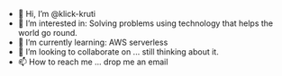 - 👋 Hi, I’m @klick-kruti
- 👀 I’m interested in: Solving problems using technology that helps the world go round.
- 🌱 I’m currently learning: AWS serverless
- 💞️ I’m looking to collaborate on ... still thinking about it. 
- 📫 How to reach me ... drop me an email

<!---
klick-kruti/klick-kruti is a ✨ special ✨ repository because its `README.md` (this file) appears on your GitHub profile.
You can click the Preview link to take a look at your changes.
--->
